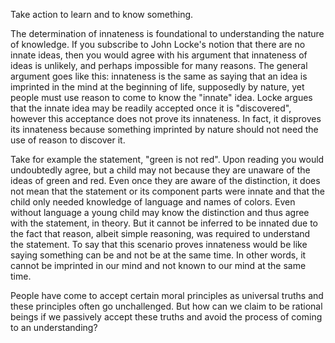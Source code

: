 Take action to learn and to know something.  

The determination of innateness is foundational to understanding the nature of knowledge.  If you subscribe to John Locke's notion that there are no innate ideas, then you would agree with his argument that innateness of ideas is unlikely, and perhaps impossible for many reasons.  The general argument goes like this: innateness is the same as saying that an idea is imprinted in the mind at the beginning of life, supposedly by nature, yet people must use reason to come to know the "innate" idea.  Locke argues that the innate idea may be readily accepted once it is "discovered", however this acceptance does not prove its innateness.  In fact, it disproves its innateness because something imprinted by nature should not need the use of reason to discover it.  

Take for example the statement, "green is not red".  Upon reading you would undoubtedly agree, but a child may not because they are unaware of the ideas of green and red.  Even once they are aware of the distinction, it does not mean that the statement or its component parts were innate and that the child only needed knowledge of language and names of colors.  Even without language a young child may know the distinction and thus agree with the statement, in theory.  But it cannot be inferred to be innated due to the fact that reason, albeit simple reasoning, was required to understand the statement.  To say that this scenario proves innateness would be like saying something can be and not be at the same time.  In other words, it cannot be imprinted in our mind and not known to our mind at the same time.  

People have come to accept certain moral principles as universal truths and these principles often go unchallenged.  But how can we claim to be rational beings if we passively accept these truths and avoid the process of coming to an understanding?
